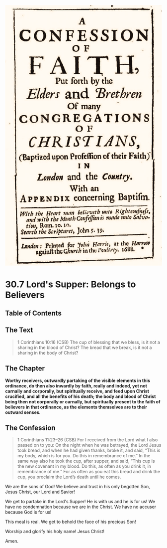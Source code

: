 <img class="intro-right" src="../images/art-1689.png">

# 30.7 Lord's Supper: Belongs to Believers

## Table of Contents

<!-- toc -->

## The Text

>1 Corinthians 10:16 (CSB) The cup of blessing that we bless, is it not a sharing in the blood of Christ? The bread that we break, is it not a sharing in the body of Christ?

## The Chapter

**Worthy receivers, outwardly partaking of the visible elements in this ordinance, do then also inwardly by faith, really and indeed, yet not carnally and corporally, but spiritually receive, and feed upon Christ crucified, and all the benefits of his death; the body and blood of Christ being then not corporally or carnally, but spiritually present to the faith of believers in that ordinance, as the elements themselves are to their outward senses.**

## The Confession

>1 Corinthians 11:23–26 (CSB) For I received from the Lord what I also passed on to you: On the night when he was betrayed, the Lord Jesus took bread, and when he had given thanks, broke it, and said, “This is my body, which is for you. Do this in remembrance of me.” In the same way also he took the cup, after supper, and said, “This cup is the new covenant in my blood. Do this, as often as you drink it, in remembrance of me.” For as often as you eat this bread and drink the cup, you proclaim the Lord’s death until he comes.

We are the sons of God! We believe and trust in his only begotten Son, Jesus Christ, our Lord and Savior!

We get to partake in the Lord's Supper! He is with us and he is for us! We have no condemnation because we are in the Christ. We have no accuser because God is for us!

This meal is real. We get to behold the face of his precious Son!

Worship and glorify his holy name! Jesus Christ!

Amen.
